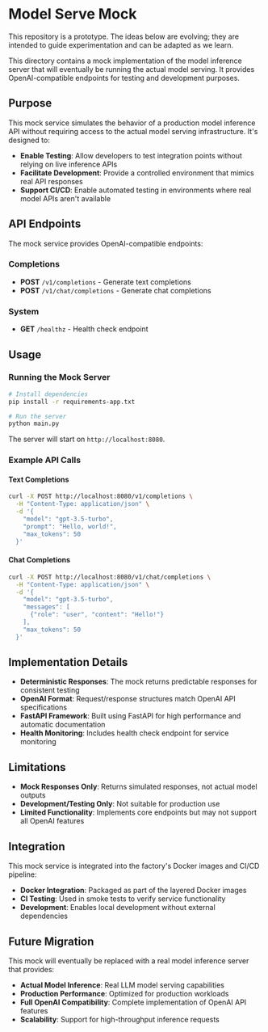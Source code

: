 # Model Serve Mock

This repository is a prototype. The ideas below are evolving; they are intended to guide experimentation and can be adapted as we learn.

This directory contains a mock implementation of the model inference server that will eventually be running the actual model serving. It provides OpenAI-compatible endpoints for testing and development purposes.

## Purpose

This mock service simulates the behavior of a production model inference API without requiring access to the actual model serving infrastructure. It's designed to:

- **Enable Testing**: Allow developers to test integration points without relying on live inference APIs
- **Facilitate Development**: Provide a controlled environment that mimics real API responses
- **Support CI/CD**: Enable automated testing in environments where real model APIs aren't available

## API Endpoints

The mock service provides OpenAI-compatible endpoints:

### Completions
- **POST** `/v1/completions` - Generate text completions
- **POST** `/v1/chat/completions` - Generate chat completions

### System
- **GET** `/healthz` - Health check endpoint

## Usage

### Running the Mock Server

```bash
# Install dependencies
pip install -r requirements-app.txt

# Run the server
python main.py
```

The server will start on `http://localhost:8080`.

### Example API Calls

#### Text Completions
```bash
curl -X POST http://localhost:8080/v1/completions \
  -H "Content-Type: application/json" \
  -d '{
    "model": "gpt-3.5-turbo",
    "prompt": "Hello, world!",
    "max_tokens": 50
  }'
```

#### Chat Completions
```bash
curl -X POST http://localhost:8080/v1/chat/completions \
  -H "Content-Type: application/json" \
  -d '{
    "model": "gpt-3.5-turbo",
    "messages": [
      {"role": "user", "content": "Hello!"}
    ],
    "max_tokens": 50
  }'
```

## Implementation Details

- **Deterministic Responses**: The mock returns predictable responses for consistent testing
- **OpenAI Format**: Request/response structures match OpenAI API specifications
- **FastAPI Framework**: Built using FastAPI for high performance and automatic documentation
- **Health Monitoring**: Includes health check endpoint for service monitoring

## Limitations

- **Mock Responses Only**: Returns simulated responses, not actual model outputs
- **Development/Testing Only**: Not suitable for production use
- **Limited Functionality**: Implements core endpoints but may not support all OpenAI features

## Integration

This mock service is integrated into the factory's Docker images and CI/CD pipeline:

- **Docker Integration**: Packaged as part of the layered Docker images
- **CI Testing**: Used in smoke tests to verify service functionality
- **Development**: Enables local development without external dependencies

## Future Migration

This mock will eventually be replaced with a real model inference server that provides:

- **Actual Model Inference**: Real LLM model serving capabilities
- **Production Performance**: Optimized for production workloads
- **Full OpenAI Compatibility**: Complete implementation of OpenAI API features
- **Scalability**: Support for high-throughput inference requests
